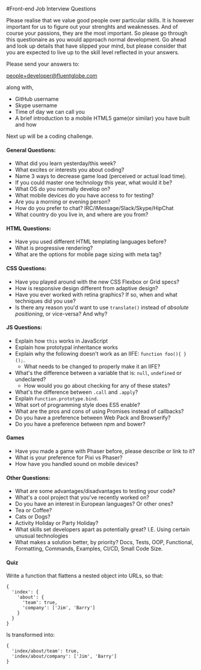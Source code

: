 #Front-end Job Interview Questions

Please realise that we value good people over particular skills. It is however important
for us to figure out your strenghts and weaknesses. And of course your passions, they
are the most important. So please go through this questionaire as you would approach
normal development. Go ahead and look up details that have slipped your mind, but
please consider that you are expected to live up to the skill level reflected in your
answers.

Please send your answers to:

people+developer@fluentglobe.com

along with,

* GitHub username
* Skype username
* Time of day we can call you
* A brief introduction to a mobile HTML5 game(or similar) you have built and how

Next up will be a coding challenge.


#### General Questions:

* What did you learn yesterday/this week?
* What excites or interests you about coding?
* Name 3 ways to decrease game load (perceived or actual load time).
* If you could master one technology this year, what would it be?
* What OS do you normally develop on?
* What mobile devices do you have access to for testing?
* Are you a morning or evening person?
* How do you prefer to chat? IRC/iMessage/Slack/Skype/HipChat
* What country do you live in, and where are you from?

#### HTML Questions:

* Have you used different HTML templating languages before?
* What is progressive rendering?
* What are the options for mobile page sizing with meta tag?

#### CSS Questions:

* Have you played around with the new CSS Flexbox or Grid specs?
* How is responsive design different from adaptive design?
* Have you ever worked with retina graphics? If so, when and what techniques did you use?
* Is there any reason you'd want to use `translate()` instead of *absolute positioning*, or vice-versa? And why?

#### JS Questions:

* Explain how `this` works in JavaScript
* Explain how prototypal inheritance works
* Explain why the following doesn't work as an IIFE: `function foo(){ }();`.
  * What needs to be changed to properly make it an IIFE?
* What's the difference between a variable that is: `null`, `undefined` or undeclared?
  * How would you go about checking for any of these states?
* What's the difference between `.call` and `.apply`?
* Explain `Function.prototype.bind`.
* What sort of programming style does ES5 enable?
* What are the pros and cons of using Promises instead of callbacks?
* Do you have a preference between Web Pack and Browserify?
* Do you have a preference between npm and bower?

#### Games

* Have you made a game with Phaser before, please describe or link to it?
* What is your preference for Pixi vs Phaser?
* How have you handled sound on mobile devices?

#### Other Questions:

* What are some advantages/disadvantages to testing your code?
* What's a cool project that you've recently worked on?
* Do you have an interest in European languages? Or other ones?
* Tea or Coffee?
* Cats or Dogs?
* Activity Holiday or Party Holiday?
* What skills set developers apart as potentially great? I.E. Using certain unusual technologies
* What makes a solution better, by priority? Docs, Tests, OOP, Functional, Formatting, Commands, Examples, CI/CD, Small Code Size.


#### Quiz

Write a function that flattens a nested object into URLs, so that:

    {
      'index': {
        'about': {
          'team': true,
          'company': ['Jim', 'Barry']
        }
      }
    }

Is transformed into:

    {
      'index/about/team': true,
      'index/about/company': ['Jim', 'Barry']
    }
